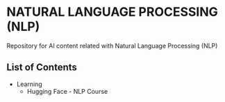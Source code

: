 # NATURAL LANGUAGE PROCESSING (NLP)
Repository for AI content related with Natural Language Processing (NLP)

## List of Contents
- Learning
  - Hugging Face - NLP Course
